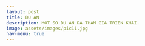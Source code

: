 ```yaml
---
layout: post
title: DU AN
description: MOT SO DU AN DA THAM GIA TRIEN KHAI.
image: assets/images/pic11.jpg
nav-menu: true
---
```

